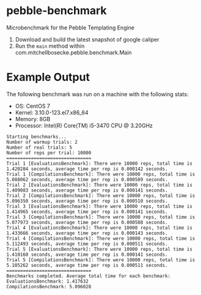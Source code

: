 pebble-benchmark
================

Microbenchmark for the Pebble Templating Engine

1. Download and build the latest snapshot of google caliper
2. Run the `main` method within com.mitchellbosecke.pebble.benchmark.Main


Example Output
===============
The following benchmark was run on a machine with the following stats:
* OS: CentOS 7
* Kernel: 3.10.0-123.el7.x86_64
* Memory: 8GB
* Processor: Intel(R) Core(TM) i5-3470 CPU @ 3.20GHz
````
Starting benchmarks...
Number of warmup trials: 2
Number of real trials: 5
Number of reps per trial: 10000
===============================
Trial 1 [EvaluationsBenchmark]: There were 10000 reps, total time is 1.420284 seconds, average time per rep is 0.000142 seconds.
Trial 1 [CompilationsBenchmark]: There were 10000 reps, total time is 5.088062 seconds, average time per rep is 0.000509 seconds.
Trial 2 [EvaluationsBenchmark]: There were 10000 reps, total time is 1.409083 seconds, average time per rep is 0.000141 seconds.
Trial 2 [CompilationsBenchmark]: There were 10000 reps, total time is 5.096350 seconds, average time per rep is 0.000510 seconds.
Trial 3 [EvaluationsBenchmark]: There were 10000 reps, total time is 1.414965 seconds, average time per rep is 0.000141 seconds.
Trial 3 [CompilationsBenchmark]: There were 10000 reps, total time is 5.077973 seconds, average time per rep is 0.000508 seconds.
Trial 4 [EvaluationsBenchmark]: There were 10000 reps, total time is 1.433666 seconds, average time per rep is 0.000143 seconds.
Trial 4 [CompilationsBenchmark]: There were 10000 reps, total time is 5.112493 seconds, average time per rep is 0.000511 seconds.
Trial 5 [EvaluationsBenchmark]: There were 10000 reps, total time is 1.410160 seconds, average time per rep is 0.000141 seconds.
Trial 5 [CompilationsBenchmark]: There were 10000 reps, total time is 5.105262 seconds, average time per rep is 0.000511 seconds.
===============================
Benchmarks completed. Average total time for each benchmark:
EvaluationsBenchmark: 1.417632
CompilationsBenchmark: 5.096028
````
